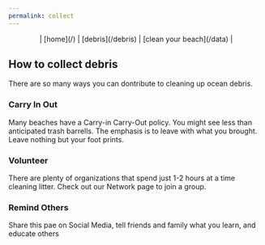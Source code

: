 ```yaml
---
permalink: collect
---
```


<center>
| [home](/) | [debris](/debris) | [clean your beach](/data) |
</center>

## How to collect debris

There are so many ways you can dontribute to cleaning up ocean debris.

### Carry In Out
Many beaches have a Carry-in Carry-Out policy. You might see less than anticipated trash barrells.  The emphasis is to leave with what you brought. Leave nothing but your foot prints.

### Volunteer
There are plenty of organizations that spend just 1-2 hours at a time cleaning litter. Check out our Network page to join a group.

### Remind Others
Share this pae on Social Media, tell friends and family what you learn, and educate others
